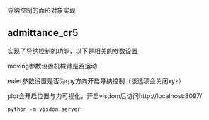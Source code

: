 导纳控制的面形对象实现

## admittance_cr5 
实现了导纳控制的功能，以下是相关的参数设置

moving参数设置机械臂是否运动

euler参数设置是否为rpy方向开启导纳控制（该选项会关闭xyz）

plot会开启位置与力可视化，开启visdom后访问http://localhost:8097/
```
python -m visdom.server
```
